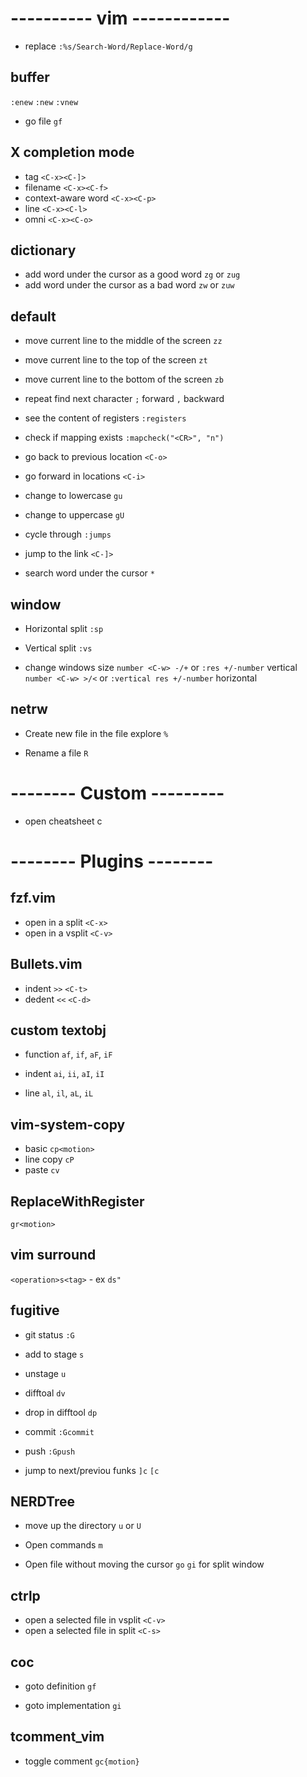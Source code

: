 # ---------- vim ------------
- replace
`:%s/Search-Word/Replace-Word/g`

## buffer
`:enew` `:new` `:vnew`
- go file
`gf`

## X completion mode
- tag 
`<C-x><C-]>`
- filename
`<C-x><C-f>`
- context-aware word
`<C-x><C-p>`
- line
`<C-x><C-l>`
- omni
`<C-x><C-o>`

## dictionary
- add word under the cursor as a good word
`zg` or `zug`
- add word under the cursor as a bad word
`zw` or `zuw`
## default
- move current line to the middle of the screen
`zz`

- move current line to the top of the screen
`zt`

- move current line to the bottom of the screen
`zb`

- repeat find next character
`;` forward
`,` backward

- see the content of registers
`:registers` 

- check if mapping exists
`:mapcheck("<CR>", "n")`

- go back to previous location
`<C-o>`

- go forward in locations
`<C-i>`

- change to lowercase
`gu`

- change to uppercase
`gU`

- cycle through
`:jumps`

- jump to the link
`<C-]>`

- search word under the cursor
`*`

## window
- Horizontal split
`:sp`

- Vertical split
`:vs`

- change windows size
`number <C-w> -/+` or `:res +/-number` vertical
`number <C-w> >/<` or `:vertical res +/-number` horizontal

## netrw
- Create new file in the file explore
`%`

- Rename a file
`R`

# -------- Custom ---------
- open cheatsheet
<leader>c

# -------- Plugins --------
## fzf.vim
- open in a split
`<C-x>`
- open in a vsplit
`<C-v>`

## Bullets.vim
- indent
`>>`
`<C-t>`
- dedent
`<<`
`<C-d>`

## custom textobj
- function
`af`, `if`, `aF`, `iF`

- indent
`ai`, `ii`, `aI`, `iI`

- line
`al`, `il`, `aL`, `iL`

## vim-system-copy
- basic
`cp<motion>`
- line copy
`cP`
- paste
`cv`

## ReplaceWithRegister
`gr<motion>`

## vim surround
`<operation>s<tag>` - ex `ds"`

## fugitive
- git status
`:G`

- add to stage
`s`

- unstage
`u`

- difftoal
`dv`

- drop in difftool
`dp`

- commit
`:Gcommit`

- push
`:Gpush`

- jump to next/previou funks
`]c` `[c`

## NERDTree
- move up the directory
`u` or `U`

- Open commands
`m`

- Open file without moving the cursor
`go`
`gi` for split window

## ctrlp
- open a selected file in vsplit
`<C-v>`
- open a selected file in split
`<C-s>`

## coc
- goto definition
`gf`

- goto implementation
`gi`

## tcomment_vim
- toggle comment
`gc{motion}`
